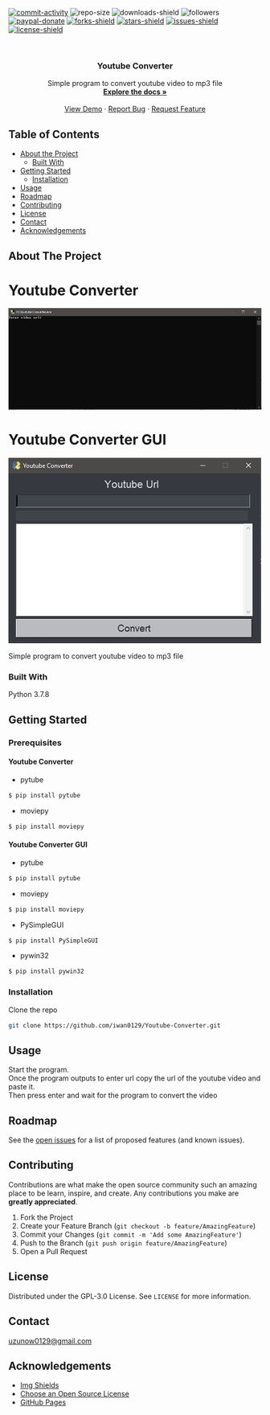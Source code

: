 [![commit-activity]][commit-url]
![repo-size]
![downloads-shield]
![followers]
[![paypal-donate]][paypal-url]
[![forks-shield]][forks-url]
[![stars-shield]][stars-url]
[![issues-shield]][issues-url]
[![license-shield]][license-url]


<!-- PROJECT LOGO -->
<br />
<p align="center">
  <!--
  <a href="https://github.com/iwan0129/Youtube-Converter">
    <img src="images/logo.png" alt="Logo" width="80" height="80">
  </a>
  -->
  
  <h3 align="center">Youtube Converter</h3>

  <p align="center">
    Simple program to convert youtube video to mp3 file
    <br />
    <a href="https://github.com/iwan0129/Youtube-Converter"><strong>Explore the docs »</strong></a>
    <br />
    <br />
    <a href="https://github.com/iwan0129/Youtube-Converter">View Demo</a>
    ·
    <a href="https://github.com/iwan0129/Youtube-Converter/issues">Report Bug</a>
    ·
    <a href="https://github.com/iwan0129/Youtube-Converter/issues">Request Feature</a>
  </p>
</p>


## Table of Contents

* [About the Project](#about-the-project)
  * [Built With](#built-with)
* [Getting Started](#getting-started)
  <!--* [Prerequisites](#prerequisites)-->
  * [Installation](#installation)
* [Usage](#usage)
* [Roadmap](#roadmap)
* [Contributing](#contributing)
* [License](#license)
* [Contact](#contact)
* [Acknowledgements](#acknowledgements)

## About The Project

# Youtube Converter
![Screenshot]

# Youtube Converter GUI 
![Screenshot-2]

Simple program to convert youtube video to mp3 file

### Built With
Python 3.7.8

## Getting Started

### Prerequisites

#### Youtube Converter
* pytube
```sh
$ pip install pytube
```
* moviepy
```sh
$ pip install moviepy
```

#### Youtube Converter GUI
* pytube
```sh
$ pip install pytube
```
* moviepy
```sh
$ pip install moviepy
```
* PySimpleGUI
```sh
$ pip install PySimpleGUI
```
* pywin32
```sh
$ pip install pywin32
```

### Installation

Clone the repo
```sh
git clone https://github.com/iwan0129/Youtube-Converter.git
```

## Usage

Start the program.<br>
Once the program outputs to enter url copy the url of the youtube video and paste it.<br>
Then press enter and wait for the program to convert the video<br>

## Roadmap

See the [open issues](https://github.com/iwan0129/Youtube-Converter/issues) for a list of proposed features (and known issues).

## Contributing

Contributions are what make the open source community such an amazing place to be learn, inspire, and create. Any contributions you make are **greatly appreciated**.

1. Fork the Project
2. Create your Feature Branch (`git checkout -b feature/AmazingFeature`)
3. Commit your Changes (`git commit -m 'Add some AmazingFeature'`)
4. Push to the Branch (`git push origin feature/AmazingFeature`)
5. Open a Pull Request

## License

Distributed under the GPL-3.0 License. See `LICENSE` for more information.

## Contact

uzunow0129@gmail.com

## Acknowledgements
* [Img Shields](https://shields.io)
* [Choose an Open Source License](https://choosealicense.com)
* [GitHub Pages](https://pages.github.com)


[contributors-shield]: https://img.shields.io/github/contributors/iwan0129/Youtube-Converter.svg?style=for-the-badge
[contributors-url]: https://github.com/iwan0129/Youtube-Converter/graphs/contributors
[forks-shield]: https://img.shields.io/github/forks/iwan0129/Youtube-Converter.svg?style=for-the-badge
[forks-url]: https://github.com/iwan0129/Youtube-Converter/network/members
[stars-shield]: https://img.shields.io/github/stars/iwan0129/Youtube-Converter.svg?style=for-the-badge
[stars-url]: https://github.com/iwan0129/Youtube-Converter/stargazers
[issues-shield]: https://img.shields.io/github/issues/iwan0129/Youtube-Converter.svg?style=for-the-badge
[issues-url]: https://github.com/iwan0129/Youtube-Converter/issues
[license-shield]: https://img.shields.io/github/license/iwan0129/Youtube-Converter.svg?style=for-the-badge
[license-url]: https://github.com/iwan0129/Youtube-Converter/blob/master/LICENSE
[product-screenshot]: images/screenshot.png
[repo-size]: https://img.shields.io/github/repo-size/iwan0129/Youtube-Converter.svg?label=repository%20size&style=for-the-badge
[commit-activity]: https://img.shields.io/github/commit-activity/m/iwan0129/Youtube-Converter.svg?style=for-the-badge
[commit-url]: https://github.com/iwan0129/Youtube-Converter/commits/master
[followers]: https://img.shields.io/github/followers/iwan0129?style=for-the-badge
[paypal-url]: https://paypal.me/iwan0129?locale.x=en_US
[paypal-donate]: https://img.shields.io/badge/donate-PayPal-104098.svg?style=for-the-badge&logo=PayPal
[downloads-shield]: https://img.shields.io/github/downloads/iwan0129/Youtube-Converter/total.svg?style=for-the-badge
[Screenshot]: Images/Screenshot.png
[Screenshot-2]: Images/Screenshot-2.png

